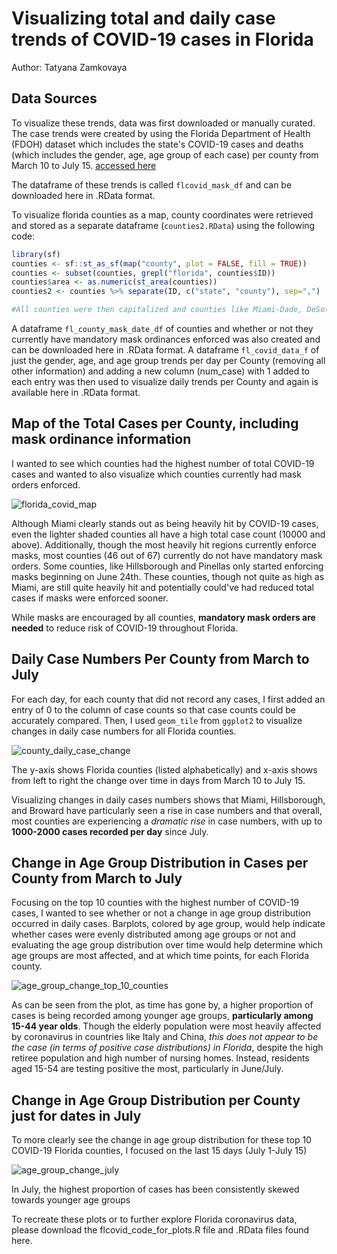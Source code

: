 

# Visualizing total and daily case trends of COVID-19 cases in Florida
Author: Tatyana Zamkovaya

## Data Sources
To visualize these trends, data was first downloaded or manually curated.
The case trends were created by using the Florida Department of Health (FDOH) dataset which includes the state's COVID-19 cases and deaths (which includes the gender, age, age group of each case) per county from March 10 to July 15.
[accessed here](https://open-fdoh.hub.arcgis.com/datasets/florida-covid19-case-line-data)

The dataframe of these trends is called `flcovid_mask_df` and can be downloaded here in .RData format.

To visualize florida counties as a map, county coordinates were retrieved and stored as a separate dataframe (`counties2.RData`) using the following code:
```r 
library(sf)
counties <- sf::st_as_sf(map("county", plot = FALSE, fill = TRUE))
counties <- subset(counties, grepl("florida", counties$ID))
counties$area <- as.numeric(st_area(counties))
counties2 <- counties %>% separate(ID, c("state", "county"), sep=",")

#All counties were then capitalized and counties like Miami-Dade, DeSoto, and Palm Beach were then manually changed so that they fit the fl_covid_data format. 
```

A dataframe `fl_county_mask_date_df` of counties and whether or not they currently have mandatory mask ordinances enforced was also created and can be downloaded here in .RData format. 
A dataframe `fl_covid_data_f` of just the gender, age, and age group trends per day per County (removing all other information) and adding a new column (num_case) with 1 added to each entry was then used to visualize daily trends per County and again is available here in .RData format.

## Map of the Total Cases per County, including mask ordinance information
I wanted to see which counties had the highest number of total COVID-19 cases and wanted to also visualize which counties currently had mask orders enforced.

![florida_covid_map](https://github.com/tatyanazam/FL_covid_vis/blob/master/total_case_map.png)

Although Miami clearly stands out as being heavily hit by COVID-19 cases, even the lighter shaded counties all have a high total case count (10000 and above). 
Additionally, though the most heavily hit regions currently enforce masks, most counties (46 out of 67) currently do not have mandatory mask orders. Some counties, like Hillsborough and Pinellas only started enforcing masks beginning on June 24th. These counties, though not quite as high as Miami, are still quite heavily hit and potentially could've had reduced total cases if masks were enforced sooner. 

While masks are encouraged by all counties, **mandatory mask orders are needed** to reduce risk of COVID-19 throughout Florida. 


## Daily Case Numbers Per County from March to July
For each day, for each county that did not record any cases, I first added an entry of 0 to the column of case counts so that case counts could be accurately compared. Then, I used `geom_tile` from `ggplot2` to visualize changes in daily case numbers for all Florida counties.

![county_daily_case_change](https://github.com/tatyanazam/FL_covid_vis/blob/master/case_count_per_day.png)  

The y-axis shows Florida counties (listed alphabetically) and x-axis shows from left to right the change over time in days from March 10 to July 15. 

Visualizing changes in daily cases numbers shows that Miami, Hillsborough, and Broward have particularly seen a rise in case numbers and that overall, most counties are experiencing a *dramatic rise* in case numbers, with up to **1000-2000 cases recorded per day** since July. 

## Change in Age Group Distribution in Cases per County from March to July

Focusing on the top 10 counties with the highest number of COVID-19 cases, I wanted to see whether or not a change in age group distribution occurred in daily cases. 
Barplots, colored by age group, would help indicate whether cases were evenly distributed among age groups or not and evaluating the age group distribution over time would help determine which age groups are most affected, and at which time points, for each Florida county.

![age_group_change_top_10_counties](https://github.com/tatyanazam/FL_covid_vis/blob/master/Change_in_age_group_dist_of_cases_for_top10covidcounties.png)

As can be seen from the plot, as time has gone by, a higher proportion of cases is being recorded among younger age groups, **particularly among 15-44 year olds**.
Though the elderly population were most heavily affected by coronavirus in countries like Italy and China, _this does not appear to be the case (in terms of positive case distributions) in Florida_, despite the high retiree population and high number of nursing homes. Instead, residents aged 15-54 are testing positive the most, particularly in June/July. 

## Change in Age Group Distribution per County just for dates in July

To more clearly see the change in age group distribution for these top 10 COVID-19 Florida counties, I focused on the last 15 days (July 1-July 15)

![age_group_change_july](https://github.com/tatyanazam/FL_covid_vis/blob/master/just_july_dates_age_dist_changes.png)

In July, the highest proportion of cases has been consistently skewed towards younger age groups


To recreate these plots or to further explore Florida coronavirus data, please download the flcovid_code_for_plots.R file and .RData files found here.



 
